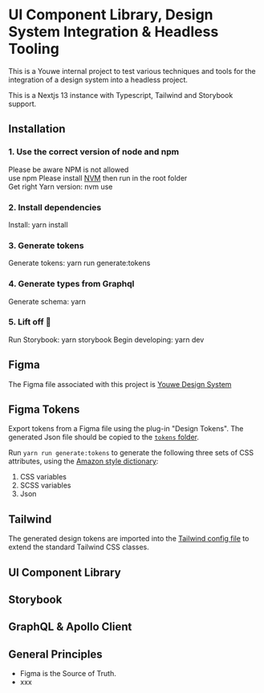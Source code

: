 # UI Component Library, Design System Integration & Headless Tooling

This is a Youwe internal project to test various techniques and tools for the integration of a design system into a headless project.

This is a Nextjs 13 instance with Typescript, Tailwind and Storybook support.

## Installation

### 1. Use the correct version of node and npm

Please be aware NPM is not allowed <br />use npm Please install [NVM](https://github.com/nvm-sh/nvm) then run in the root folder<br /> Get right Yarn version:
nvm use

### 2. Install dependencies

Install: yarn install

### 3. Generate tokens

Generate tokens: yarn run generate:tokens

### 4. Generate types from Graphql

Generate schema: yarn

### 5. Lift off :rocket:

Run Storybook: yarn storybook
Begin developing: yarn dev

## Figma

The Figma file associated with this project is [Youwe Design System](https://xxx)

## Figma Tokens

Export tokens from a Figma file using the plug-in "Design Tokens". The generated Json file should be copied to the [`tokens` folder](./styles/_tokens/).

Run `yarn run generate:tokens` to generate the following three sets of CSS attributes, using the [Amazon style dictionary](https://amzn.github.io/style-dictionary/#/):

1. CSS variables
2. SCSS variables
3. Json

## Tailwind

The generated design tokens are imported into the [Tailwind config file](./tailwind.config.js) to extend the standard Tailwind CSS classes.

## UI Component Library

## Storybook

## GraphQL & Apollo Client

## General Principles

- Figma is the Source of Truth.
- xxx
